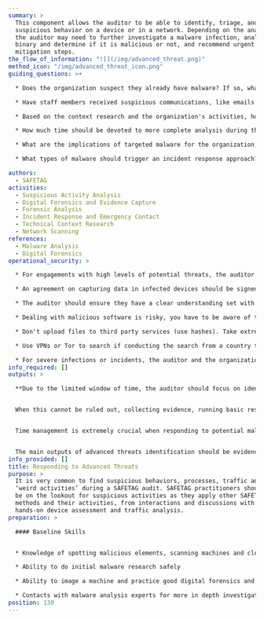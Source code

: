 ```yaml
---
summary: >
  This component allows the auditor to be able to identify, triage, and analyze
  suspicious behavior on a device or in a network. Depending on the analysis,
  the auditor may need to further investigate a malware infection, analyze a
  binary and determine if it is malicious or not, and recommend urgent
  mitigation steps.
the_flow_of_information: "![](/img/advanced_threat.png)"
method_icon: "/img/advanced_threat_icon.png"
guiding_questions: >+

  * Does the organization suspect they already have malware? If so, what evidence supports that?

  * Have staff members received suspicious communications, like emails or IMs?

  * Based on the context research and the organization's activities, how likely are targeted attacks?

  * How much time should be devoted to more complete analysis during the audit itself, and what other factors change that?

  * What are the implications of targeted malware for the organization, and for the current assessment process?

  * What types of malware should trigger an incident response approach?

authors:
  - SAFETAG
activities:
  - Suspicious Activity Analysis
  - Digital Forensics and Evidence Capture
  - Forensic Analysis
  - Incident Response and Emergency Contact
  - Technical Context Research
  - Network Scanning
references:
  - Malware Analysis
  - Digital Forensics
operational_security: >

  * For engagements with high levels of potential threats, the auditor should conduct a more comprehensive **Adversary Capability Assessment** - based on the the technical context research work. Are there Advanced Persistent Threats which should be taken into account? How do they operate? Are there known indicators of compromise to look for?

  * An agreement on capturing data in infected devices should be signed with the organization before this step.

  * The auditor should ensure they have a clear understanding set with the organization on an incidence response plan, points of contact, and process to allow for safe discussions.

  * Dealing with malicious software is risky, you have to be aware of the threats around it, don’t infect yourself or more machines.

  * Don't upload files to third party services (use hashes). Take extreme care with identifying or potentially targeted information.

  * Use VPNs or Tor to search if conducting the search from a country that is highly competitive with the organization’s country, or is known to surveil.

  * For severe infections or incidents, the auditor and the organization may agree, through the Incident Response Plan, to clean or reformat critical devices. This is extremely time consuming, and may result in the loss of data, critical programs where the installation media/license has been lost, and potential re-infection. Proceed with extreme caution and clarity.
info_required: []
outputs: >

  **Due to the limited window of time, the auditor should focus on identifying suspicious activities and triaging them rapidly**. Many of these will be false positives related to other non-malicious software causing the machine to "act weird" or other types of less serious (and non-targeted) malicious software like adware or ransomware.


  When this cannot be ruled out, collecting evidence, running basic research and analysis, and assessing the risk and impact against organizational priorities will help prioritize further action. In-depth binary analysis is best kept for post-audit work during the reporting and follow-up phases. If critical assets are compromised, the auditor might need to coordinate urgent mitigation measures with other IT experts.


  Time management is extremely crucial when responding to potential malware infections and similar more advanced threats. If using this method, the auditor should constantly question whether to continue this process or complete other aspects of their audit plan. At the end of the audit process, not having an understanding of the organization's risk tolerance, existing capacity, current practices/processes/policies and existing informational assets will undermine the auditor's ability to provide a prioritized report or understand the context around the potentially malicious activity they have uncovered.


  The main outputs of advanced threats identification should be evidence like files, emails, screenshots and URLs included in messages or spotted in suspicious connections.
info_provided: []
title: Responding to Advanced Threats
purpose: >
  It is very common to find suspicious behaviors, processes, traffic and other
  ‘weird activities’ during a SAFETAG audit. SAFETAG practitioners should always
  be on the lookout for suspicious activities as they apply other SAFETAG
  methods and their activities, from interactions and discussions with staff to
  hands-on device assessment and traffic analysis.
preparation: >

  #### Baseline Skills


  * Knowledge of spotting malicious elements, scanning machines and cleaning them

  * Ability to do initial malware research safely

  * Ability to image a machine and practice good digital forensics and evidence capture processes (see the [Evidence Capture Activity](https://safetag.org/activities/evidence_capture))

  * Contacts with malware analysis experts for more in depth investigation
position: 130
---
```


